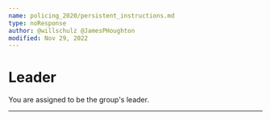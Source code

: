 ```yaml
---
name: policing_2020/persistent_instructions.md
type: noResponse
author: @willschulz @JamesPHoughton
modified: Nov 29, 2022
---
```


# Leader

You are assigned to be the group's leader.

---
